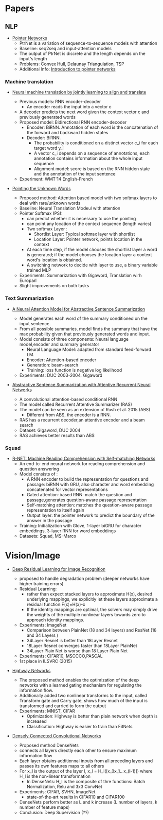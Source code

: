 # Papers

## NLP 
* [ Pointer Networks](http://papers.nips.cc/paper/5866-pointer-networks.pdf)
    * PtrNet is a variation of sequence-to-sequence models with attention
    * Baseline: seq2seq and input-attention models
    * The output of PtrNet is discrete and the length depends on the input's length
    * Problems: Convex Hull, Delaunay Triangulation, TSP
    * Additional Info: [Introduction to pointer networks](http://fastml.com/introduction-to-pointer-networks/) 

 
### Machine translation 
* [ Neural  machine  translation  by jointly  learning  to  align  and  translate](https://arxiv.org/pdf/1409.0473.pdf)
    * Previous models: RNN encoder-decoder
        * An encoder reads the input into a vector c
	* A decoder predicts the next word given the context vector c and previously generated words
    * Proposed model: Bidirectional RNN encoder-decoder
        * Encoder: BiRNN. Annotation of each word is the concatenation of the forward and backward hidden states
        * Decoder: BiRNN.
	      * The probability is conditioned on a distinct vector c_i for each target word y_i
	      * A vector c_i depends on a sequence of annotations, each annotation contains information about the whole input sequence
	      * Alignment model: score is based on the RNN hidden state and the annotation of the input sentence
    * Experiment: WMT'14 English-French

* [ Pointing the Unknown Words ](https://arxiv.org/abs/1603.08148)
    * Proposed method: Attention based model with two softmax layers to deal with rare/unknown words
    * Baseline: Neural Translation Modeul with attention
    * Pointer Softmax (PS):
        * can predict whether it is necessary to use the pointing
        * can point any location of the context sequence (length varies)
        * Two softmax Layer :
	      * Shortlist Layer: Typical softmax layer with shortlist
	      * Location Layer: Pointer network, points location in the context
        * At each time step, if the model chooses the shortlist layer a word is generated; if the model chooses the location layer a context word's location is obtained.
        * A switching network to decide with layer to use, a binary variable trained MLP
    * Experiments: Summarization with Gigaword, Translation wirh Europarl
    * Slight improvements on both tasks

### Text Summarization

* [ A Neural Attention Model for Abstractive Sentence Summarization](https://arxiv.org/abs/1509.00685)
    * Model generates each word of the summary conditioned on the input sentence.
    * From all possible summaries, model finds the summary that have the max probability
    given that previously generated words and input.
    * Model consists of three components: Neural language model,encoder and summary generator
        * Neural Language Model: adapted from standard feed-forward LM.
	    * Encoder: Attention-based encoder
	    * Generation: beam-search
        * Training: loss function is negative log likelihood
    * Experiments: DUC 2003-2004, Gigaword


* [ Abstractive Sentence Summarization with Attentive Recurrent Neural Networks](http://www.aclweb.org/anthology/N16-1012)
    * A convolutional attention-based conditional RNN
    * The model called Recurrent Attentive Summarizer (RAS)
    * The model can be seen as an extension of Rush et al. 2015 (ABS)
        * Different from ABS, the encoder is a RNN.
    * RAS has a recurrent decoder,an attentive encoder and a beam search
    * Dataset: Gigaword, DUC 2004
    * RAS achieves better results than ABS


### Squad

* [R-NET: Machine Reading Comprehension with Self-matching Networks ](https://www.microsoft.com/en-us/research/publication/mrc/)
    * An end-to-end neural network for reading comprehension and question answering
    * Model consists of :
        * A RNN encoder to build the representation for questions and passage: biRNN with GRU, also
	        character and word embedding concatenated for vector representations
        * Gated attention-based RNN: match the question and passage,generates question-aware passage representation
        * Self-matching attention: matches the question-aware passage representation to itself again
        * Output layer: the pointer network to predict the boundary of the answer in the passage
    * Training: Initialization with Glove, 1-layer biGRU for character embeddings, 3-layer RNN for word embeddings
    * Datasets: Squad, MS-Marco

# Vision/Image

* [Deep Residual Learning for Image Recognition](https://arxiv.org/pdf/1512.03385.pdf)
    * proposed to handle degradation problem (deeper networks have higher training errors)
    * Residual Learning:
        * rather than expect stacked layers to approximate H(x), desired underlying mappings,
	we explicitly let these layers approximate a residual function F(x)=H(x)-x
        * If the identity mappings are optimal, the solvers may simply drive the weights
	of the multiple nonlinear layers towards zero to approach identity mappings.
    * Experiments: ImageNet
        * Comparison between PlainNet (18 and 34 layers) and ResNet (18 and 34 Layers )
        * 34Layer Resnet is better than 18Layer Resnet
        * 18Layer Resnet converges faster than 18Layer PlainNet
        * 34Layer Plain Net is worse than 18 Layer Plain Net
    * Experiments: CIFAR10, MSCOCO,PASCAL
    * 1st place in ILSVRC (2015)

* [Highway Networks](https://arxiv.org/pdf/1505.00387.pdf)
    * The proposed method enables the optimization of the deep networks with a learned gating mechanism for regulating the information flow.
    * Additionally added two nonlinear transforms to the input, called Transform gate and Carry gate, shows how much of the input is transformed and carried to form the output
    * Experiments: MNIST, CIFAR 
        * Optimization: Highway is better than plain network when depth is increased
        * Classification: Highway is easier to train than FitNets  
    
* [Densely Connected Convolutional Networks](http://openaccess.thecvf.com/content_cvpr_2017/papers/Huang_Densely_Connected_Convolutional_CVPR_2017_paper.pdf)
    * Proposed method DenseNets
    * connects all layers directly each other to ensure maximum information flow
    * Each layer obtains additionnal inputs from all preceding layers and passes its own features maps to all others
    * For x_l is the output of the layer l, x_l = H_l([x_0x_1...x_(l-1)]) where H_l is the non-linear transformation
        * In DenseNets: H_l is the composite of thre functions: Batch Normalization, Relu and 3x3 ConvNet
    * Experiments: CIFAR, SVHN, ImageNet
        * state-of-the-art results in CIFAR10 and CIFAR100
	* DenseNets perform better as L and k increase (L number of layers, k number of feature maps)
    * Conclusion: Deep Supervision (??)